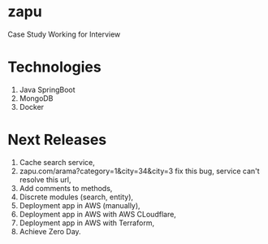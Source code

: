 # zapu
Case Study Working for Interview


# Technologies

1) Java SpringBoot
2) MongoDB
3) Docker

# Next Releases

1) Cache search service,
2) zapu.com/arama?category=1&city=34&city=3 fix this bug, service can't resolve this url,
3) Add comments to methods,
4) Discrete modules (search, entity),
5) Deployment app in AWS (manually),
6) Deployment app in AWS with AWS CLoudflare,
7) Deployment app in AWS with Terraform,
8) Achieve Zero Day.
